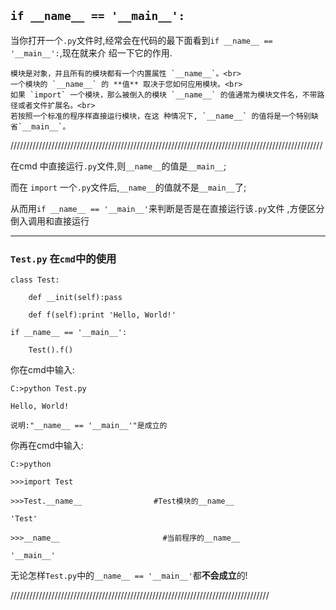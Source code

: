 ## `if __name__ == '__main__':`

当你打开一个`.py`文件时,经常会在代码的最下面看到`if __name__ == '__main__':`,现在就来介 绍一下它的作用.

    模块是对象，并且所有的模块都有一个内置属性 `__name__`。<br>
    一个模块的 `__name__` 的 **值** 取决于您如何应用模块。<br>
    如果 `import` 一个模块，那么被倒入的模块 `__name__` 的值通常为模块文件名，不带路径或者文件扩展名。<br>
    若按照一个标准的程序样直接运行模块，在这 种情况下, `__name__` 的值将是一个特别缺省`__main__`。

///////////////////////////////////////////////////////////////////////////////////////////////////

在cmd 中直接运行`.py`文件,则`__name__`的值是`__main__`;

而在 `import` 一个`.py`文件后,`__name__`的值就不是`__main__`了;

从而用`if __name__ == '__main__'`来判断是否是在直接运行该`.py`文件 ,方便区分倒入调用和直接运行

----

### `Test.py` 在`cmd`中的使用

```
class Test:

    def __init(self):pass

    def f(self):print 'Hello, World!'

if __name__ == '__main__':

    Test().f()
```
 
你在cmd中输入:
```
C:>python Test.py

Hello, World!

说明:"__name__ == '__main__'"是成立的
```
 

你再在cmd中输入:
```
C:>python

>>>import Test

>>>Test.__name__                #Test模块的__name__

'Test'

>>>__name__                       #当前程序的__name__

'__main__'
```

无论怎样`Test.py`中的`__name__ == '__main__'`都**不会成立**的!


//////////////////////////////////////////////////////////////////////////////////

